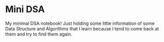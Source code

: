 # Mini DSA
My minimal DSA notebook! Just holding some little information of some Data Structure and Algorithms that I learn because I tend to come back at them and try to find them again.
